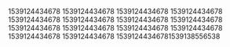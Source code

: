 1539124434678
1539124434678
1539124434678
1539124434678
1539124434678
1539124434678
1539124434678
1539124434678
1539124434678
1539124434678
1539124434678
1539124434678
1539124434678
1539124434678
15391244346781539138556538